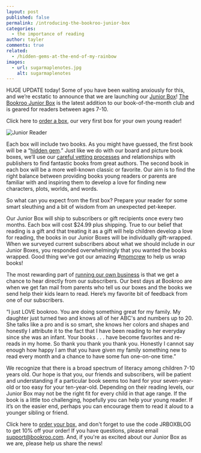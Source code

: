 ```yaml
---
layout: post
published: false
permalink: /introducing-the-bookroo-junior-box
categories:
  - the importance of reading
author: tayler
comments: true
related:
  - /hidden-gems-at-the-end-of-my-rainbow
images:
  - url: sugarmaplenotes.jpg
    alt: sugarmaplenotes
---
```

HUGE UPDATE today! Some of you have been waiting anxiously for this, and we’re ecstatic to announce that we are launching our [Junior Box](https://www.google.com/url?hl=en&q=https://bookroo.com/junior-box&source=gmail&ust=1503611469714000&usg=AFQjCNG02_JzXsiyp8YyeQiBCU7B8bg2eQ "Junior Box")! [The Bookroo Junior Box](https://www.google.com/url?hl=en&q=https://bookroo.com/junior-box&source=gmail&ust=1503611469714000&usg=AFQjCNG02_JzXsiyp8YyeQiBCU7B8bg2eQ "Junior Box") is the latest addition to our book-of-the-month club and is geared for readers between ages 7-10. 

Click here to [order a box](https://www.google.com/url?hl=en&q=https://bookroo.com/junior-box&source=gmail&ust=1503611469714000&usg=AFQjCNG02_JzXsiyp8YyeQiBCU7B8bg2eQ "Junior Box"), our very first box for your own young reader!

![Junior Reader]({{site.baseurl}}/assets/img/posts/JuniorReader.jpg)

Each box will include two books. As you might have guessed, the first book will be a “[hidden gem](http://blog.bookroo.com/hidden-gems-at-the-end-of-my-rainbow "Hidden Gems at the End of My Rainbow").” Just like we do with our board and picture book boxes, we’ll use our [careful vetting processes](http://blog.bookroo.com/inside-the-bookroo-review-process "Inside the Bookroo Review Process") and relationships with publishers to find fantastic books from great authors. The second book in each box will be a more well-known classic or favorite. Our aim is to find the right balance between providing books young readers or parents are familiar with and inspiring them to develop a love for finding new characters, plots, worlds, and words.

So what can you expect from the first box? Prepare your reader for some smart sleuthing and a bit of wisdom from an unexpected pet-keeper.

Our Junior Box will ship to subscribers or gift recipients once every two months. Each box will cost $24.99 plus shipping. True to our belief that reading is a gift and that treating it as a gift will help children develop a love for reading, the books in our Junior Boxes will be individually gift-wrapped. When we surveyed current subscribers about what we should include in our Junior Boxes, you responded overwhelmingly that you wanted the books wrapped. Good thing we’ve got our amazing #[momcrew](http://blog.bookroo.com/behind-the-scenes-at-bookroo "Behind the Scenes at Bookroo") to help us wrap books!

The most rewarding part of [running our own business](https://www.google.com/url?hl=en&q=http://blog.bookroo.com/the-who-behind-bookroo&source=gmail&ust=1503611469714000&usg=AFQjCNFMrCNdXtV6DvmD_M_XZHb1AkLyfQ "The Who Behind Bookroo") is that we get a chance to hear directly from our subscribers. Our best days at Bookroo are when we get fan mail from parents who tell us our boxes and the books we send help their kids learn to read. Here’s my favorite bit of feedback from one of our subscribers.

“I just LOVE bookroo. You are doing something great for my family. My daughter just turned two and knows all of her ABC's and numbers up to 20. She talks like a pro and is so smart, she knows her colors and shapes and honestly I attribute it to the fact that I have been reading to her everyday since she was an infant. Your books . . . have become favorites and re-reads in my home. So thank you thank you thank you. Honestly I cannot say enough how happy I am that you have given my family something new to read every month and a chance to have some fun one-on-one time.”

We recognize that there is a broad spectrum of literacy among children 7-10 years old. Our hope is that you, our friends and subscribers, will be patient and understanding if a particular book seems too hard for your seven-year-old or too easy for your ten-year-old. Depending on their reading levels, our Junior Box may not be the right fit for every child in that age range. If the book is a little too challenging, hopefully you can help your young reader. If it’s on the easier end, perhaps you can encourage them to read it aloud to a younger sibling or friend.

Click here to [order your box](https://www.google.com/url?hl=en&q=https://bookroo.com/junior-box&source=gmail&ust=1503611469714000&usg=AFQjCNG02_JzXsiyp8YyeQiBCU7B8bg2eQ "Junior Box"), and don't forget to use the code JRBOXBLOG to get 10% off your order! If you have questions, please email support@bookroo.com. And, if you're as excited about our Junior Box as we are, please help us share the news!
